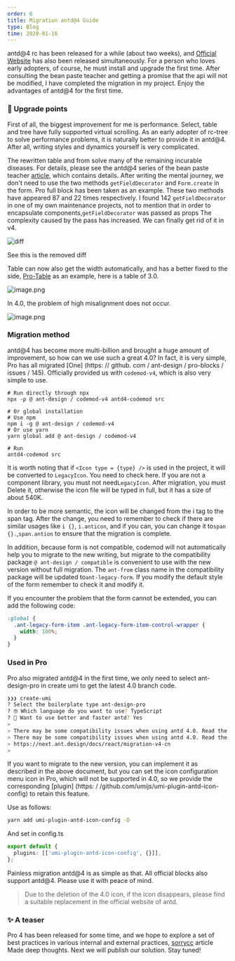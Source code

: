 ```yaml
---
order: 6
title: Migration antd@4 Guide
type: Blog
time: 2020-01-16
---
```


antd@4 rc has been released for a while (about two weeks), and [Official Website](https://next.ant.design/index) has also been released simultaneously. For a person who loves early adopters, of course, he must install and upgrade the first time. After consulting the bean paste teacher and getting a promise that the api will not be modified, I have completed the migration in my project. Enjoy the advantages of antd@4 for the first time.

### 🚀 Upgrade points

First of all, the biggest improvement for me is performance. Select, table and tree have fully supported virtual scrolling. As an early adopter of rc-tree to solve performance problems, it is naturally better to provide it in antd@4. After all, writing styles and dynamics yourself is very complicated.

The rewritten table and from solve many of the remaining incurable diseases. For details, please see the antd@4 series of the bean paste teacher [article](https://www.zhihu.com/people/smith-jiang/activities), which contains details. After writing the mental journey, we don't need to use the two methods `getFieldDecorator` and `Form.create` in the form. Pro full block has been taken as an example. These two methods have appeared 87 and 22 times respectively. I found 142 `getFieldDecorator` in one of my own maintenance projects, not to mention that in order to encapsulate components,`getFieldDecorator` was passed as props The complexity caused by the pass has increased. We can finally get rid of it in v4.

![diff](https://gw.alipayobjects.com/zos/antfincdn/xJ0Xhrkwvu/8EA666B0-76C7-47AC-B999-9EE15D043215.png#align=left&display=inline&height=399&name=&originHeight=1800&originWidth=2880&status=done&style=none)

See this is the removed diff

Table can now also get the width automatically, and has a better fixed to the side, [Pro-Table](https://procomponents.ant.design/components/table) as an example, here is a table of 3.0.

![image.png](https://gw.alipayobjects.com/zos/antfincdn/1nVM1VDeiz/a4ede9b8-1822-495d-9141-9c15107172a5.png)

In 4.0, the problem of high misalignment does not occur.

![image.png](https://gw.alipayobjects.com/zos/antfincdn/fyP4ANU8Eb/ea9962b9-a317-48b6-a37a-47b6eef9664a.png)

### Migration method

antd@4 has become more multi-billion and brought a huge amount of improvement, so how can we use such a great 4.0? In fact, it is very simple, Pro has all migrated [One] (https: // github. com / ant-design / pro-blocks / issues / 145). Officially provided us with `codemod-v4`, which is also very simple to use.

```shell
# Run directly through npx
npx -p @ ant-design / codemod-v4 antd4-codemod src

# Or global installation
# Use npm
npm i -g @ ant-design / codemod-v4
# Or use yarn
yarn global add @ ant-design / codemod-v4

# Run
antd4-codemod src
```

It is worth noting that if `<Icon type = {type} />` is used in the project, it will be converted to `LegacyIcon`. You need to check here. If you are not a component library, you must not need`LegacyIcon`. After migration, you must Delete it, otherwise the icon file will be typed in full, but it has a size of about 540K.

In order to be more semantic, the icon will be changed from the i tag to the span tag. After the change, you need to remember to check if there are similar usages like `i {}`, `i.anticon`, and if you can, you can change it to`span {}.`,`span.antion` to ensure that the migration is complete.

In addition, because form is not compatible, codemod will not automatically help you to migrate to the new writing, but migrate to the compatibility package `@ ant-design / compatible` is convenient to use with the new version without full migration. The `ant-from` class name in the compatibility package will be updated to`ant-legacy-form`. If you modify the default style of the form remember to check it and modify it.

If you encounter the problem that the form cannot be extended, you can add the following code:

```css
:global {
  .ant-legacy-form-item .ant-legacy-form-item-control-wrapper {
    width: 100%;
  }
}
```

### Used in Pro

Pro also migrated antd@4 in the first time, we only need to select ant-design-pro in create umi to get the latest 4.0 branch code.

```bash
❯❯❯ create-umi
? Select the boilerplate type ant-design-pro
? 🤓 Which language do you want to use? TypeScript
? 🦄 Want to use better and faster antd? Yes
>
> There may be some compatibility issues when using antd 4.0. Read the following documents for specific changes
> There may be some compatibility issues when using antd 4.0. Read the following documents for specific changes
> https://next.ant.design/docs/react/migration-v4-cn
>
```

If you want to migrate to the new version, you can implement it as described in the above document, but you can set the icon configuration menu icon in Pro, which will not be supported in 4.0, so we provide the corresponding [plugin] (https: / /github.com/umijs/umi-plugin-antd-icon-config) to retain this feature.

Use as follows:

```bash
yarn add umi-plugin-antd-icon-config -D
```

And set in config.ts

```typescript
export default {
  plugins: [['umi-plugin-antd-icon-config', {}]],
};
```

Painless migration antd@4 is as simple as that. All official blocks also support antd@4. Please use it with peace of mind.

> Due to the deletion of the 4.0 icon, if the icon disappears, please find a suitable replacement in the official website of antd.

### ✨ A teaser

Pro 4 has been released for some time, and we hope to explore a set of best practices in various internal and external practices, [sorrycc](https://github.com/sorrycc/blog/issues/90) article Made deep thoughts. Next we will publish our solution. Stay tuned!
